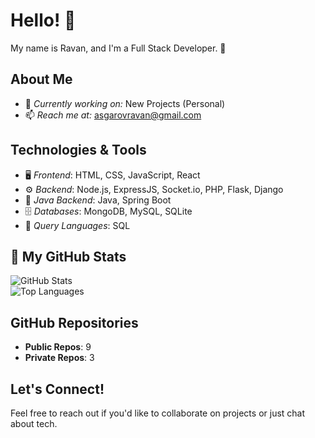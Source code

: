 # Hello! 👋  
My name is Ravan, and I'm a Full Stack Developer. 🚀  

## About Me  
- 💼 *Currently working on:* New Projects (Personal)  
- 📫 *Reach me at:* [asgarovravan@gmail.com](mailto:asgarovravan@gmail.com)  

## Technologies & Tools  
- 🖥 *Frontend*: HTML, CSS, JavaScript, React  
- ⚙ *Backend*: Node.js, ExpressJS, Socket.io, PHP, Flask, Django  
- 🚀 *Java Backend*: Java, Spring Boot  
- 🗄 *Databases*: MongoDB, MySQL, SQLite  
- 🧳 *Query Languages*: SQL  

## 📂 My GitHub Stats  
![GitHub Stats](https://github-readme-stats.vercel.app/api?username=21Ravan12&show_icons=true&theme=dark)  
![Top Languages](https://github-readme-stats.vercel.app/api/top-langs/?username=21Ravan12&layout=compact&theme=dark)  


## GitHub Repositories  
- **Public Repos**: 9  
- **Private Repos**: 3  

## Let's Connect!  
Feel free to reach out if you'd like to collaborate on projects or just chat about tech.
